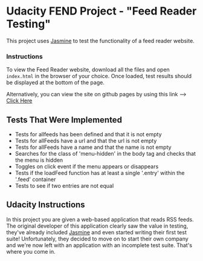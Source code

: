 # Udacity FEND Project - "Feed Reader Testing"

This project uses [Jasmine](https://jasmine.github.io/) to test the functionality of a feed reader website.

### Instructions
To view the Feed Reader website, download all the files and open `index.html` in the browser of your choice.
Once loaded, test results should be displayed at the bottom of the page.

Alternatively, you can view the site on github pages by using this link -->
<a href="https://github.com/lizzie11212/Udacity_Feedreader_Testing.git"> Click Here</a>

##  Tests That Were Implemented

* Tests for allfeeds has been defined and that it is not empty 
* Tests for allFeeds have a url and that the url is not empty
* Tests for allFeeds have a name and that the name is not empty 
* Searches for the class of 'menu-hidden' in the body tag and checks that the menu is hidden
* Toggles on click event if the menu appears or disappears
* Tests if the loadFeed function has at least a single '.entry' within the '.feed' container
* Tests to see if two entries are not equal

## Udacity Instructions 

In this project you are given a web-based application that reads RSS feeds. The original developer of this application clearly saw the value in testing, they've already included <a href="https://jasmine.github.io/">Jasmine</a> and even started writing their first test suite! Unfortunately, they decided to move on to start their own company and we're now left with an application with an incomplete test suite. That's where you come in.